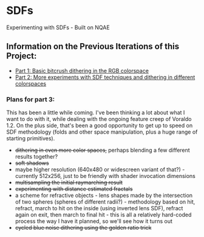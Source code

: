 # SDFs
Experimenting with SDFs - Built on NQAE

## Information on the Previous Iterations of this Project:
- [Part 1: Basic bitcrush dithering in the RGB colorspace](https://jbaker.graphics/writings/sdf1.html)
- [Part 2: More experiments with SDF techniques and dithering in different colorspaces](https://jbaker.graphics/writings/sdf2.html)

### Plans for part 3:
This has been a little while coming. I've been thinking a lot about what I want to do with it, while dealing with the ongoing feature creep of Voraldo 1.2. On the plus side, that's been a good opportunity to get up to speed on SDF methodology (folds and other space manipulation, plus a huge range of starting primitives).

- ~~dithering in even more color spaces,~~ perhaps blending a few different results together?
- ~~soft shadows~~
- maybe higher resolution (640x480 or widescreen variant of that?) - currently 512x256, just to be friendly with shader invocation dimensions
- ~~multisampling the initial raymarching result~~
- ~~experimenting with distance estimated fractals~~
- a scheme for refractive objects - lens shapes made by the intersection of two spheres (spheres of different radii?) - methodology based on hit, refract, march to hit on the inside (using inverted lens SDF), refract again on exit, then march to final hit - this is all a relatively hard-coded process the way I have it planned, so we'll see how it turns out
- ~~cycled blue noise dithering using the golden ratio trick~~
